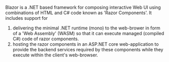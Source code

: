 Blazor is a .NET based framework for composing interactive Web UI using combinations
of HTML and C# code known as 'Razor Components'. It includes support for
1. delivering the minimal .NET runtime (mono) to the web-brower in form of
   a 'Web Assembly' (WASM) so that it can execute managed (compiled C#) code
   of razor components.
2. hosting the razor components in an ASP.NET core web-application to provide 
   the backend services required by these components while they execute within
   the client's web-browser.
